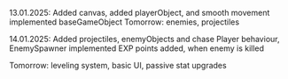 13.01.2025: 
Added canvas, added playerObject, and smooth movement
implemented baseGameObject
Tomorrow: enemies, projectiles

14.01.2025:
Added projectiles, enemyObjects and chase Player behaviour,
EnemySpawner implemented
EXP points added, when enemy is killed

Tomorrow: leveling system, basic UI, passive stat upgrades
